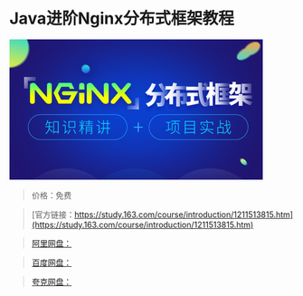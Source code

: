 # Java进阶Nginx分布式框架教程

![img](../../../assets/study163/free/d28842aeb8c94bd1aa36eb12269ec9fb.jpg)

> 价格：免费

> [官方链接：https://study.163.com/course/introduction/1211513815.htm](https://study.163.com/course/introduction/1211513815.htm)

> [阿里网盘：]()

> [百度网盘：]()

> [夸克网盘：]()
